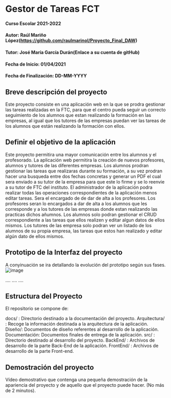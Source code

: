 # Gestor de Tareas FCT

#### Curso Escolar 2021-2022
#### Autor: Raúl Mariño López(https://github.com/raulmarinol/Proyecto_Final_DAW)
#### Tutor: José María García Durán(Enlace a su cuenta de gitHub)
#### Fecha de Inicio: 01/04/2021
#### Fecha de Finalización: DD-MM-YYYY

## Breve descripción del proyecto

Este proyecto consiste en una aplicación web en la que se prodra gestionar las tareas realizadas en la FTC, para que el centro pueda seguir un correcto seguimiento de los alumnos que estan realizando la formación en las empresas, al igual que los tutores de las empresas puedan ver las tareas de los alumnos que están realizando la formación con ellos.


## Definir el objetivo de la aplicación

Este proyecto permitira una mayor comunicación entre los alumnos y el profesorado.
La aplicación web permitira la creación de nuevos profesores, alumnos y tutores de las diferentes empresas.
Los alumnos prodran gestionar las tareas que realizaras durante su formación, a su vez prodran hacer una busqueda entre dos fechas concretas y generar un PDF el cual sera enviado a su tutor de la empresa para que este lo firme y se lo reenvie a  su tutor de FTC del instituto.
El administrador de la aplicación podra realizar todas las operaciones correspondientes de la aplicación menos editar tareas. Sera el encargado de de dar de alta a los profesores.
Los profesores seran lo encargados a dar de alta a los alumnos que les corresponde y a los tutores de las empresas donde estan realizando las practicas dichos añumnos.
Los alumnos solo podran gestionar el CRUD correspondiente a las tareas que ellos realizen y editar algun datos de ellos mismos.
Los tutores de las empresa solo podran ver un listado de los alumnos de su propia empresa, las tareas que estos han realizado y editar algún dato de ellos mismos. 

## Prototipo de la Interfaz del proyecto

A conyinuación se ira detallando la evolución del prototipo según sus fases.
![image](https://user-images.githubusercontent.com/73124468/164973241-b65fa033-da52-4746-ba18-e9470ca7fa62.png)





....
....
....

## Estructura del Proyecto

El repositorio se compone de:

docs/ : Directorio destinado a la documentación del proyecto.
Arquitectura/ : Recoge la información destinada a la arquitectura de la aplicación.
Diseño/: Documentos de diseño referentes al desarrollo de la aplicación.
Documentación: Documentos finales de entrega de la aplicación.
src/ : Directorio destinado al desarrollo del proyecto.
BackEnd/ : Archivos de desarrollo de la parte Back-End de la aplicación.
FrontEnd/ : Archivos de desarrollo de la parte Front-end.

## Demostración del proyecto

Vídeo demostrativo que contenga una pequeña demostración de la apariencia del proyecto y de aquello que el proyecto puede hacer. (No más de 2 minutos).
